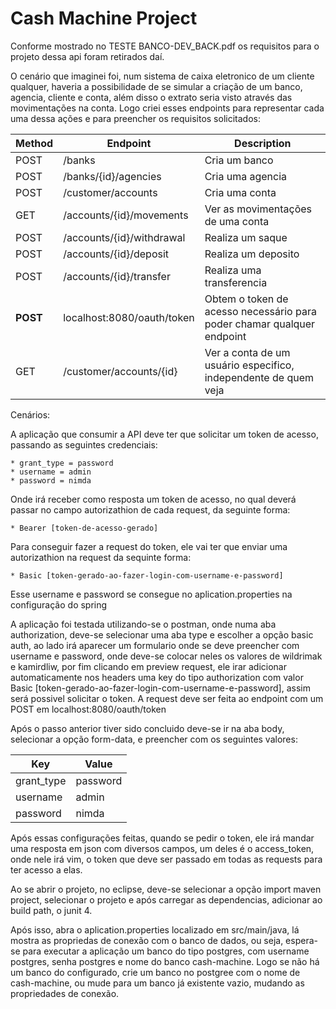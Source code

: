 # Cash Machine Project

Conforme mostrado no TESTE BANCO-DEV_BACK.pdf os requisitos para o projeto dessa api foram retirados daí.

O cenário que imaginei foi, num sistema de caixa eletronico de um cliente qualquer, haveria a possibilidade de se simular a criação de um banco, agencia, cliente e conta, além disso o extrato seria visto através das movimentações na conta. Logo criei esses endpoints para representar cada uma dessa ações e para preencher os requisitos solicitados:

Method  | Endpoint                                  | Description
--------|-------------------------------------------|--------------------------------------------------------------------------
POST | /banks | Cria um banco
POST | /banks/{id}/agencies | Cria uma agencia
POST | /customer/accounts | Cria uma conta
GET  | /accounts/{id}/movements | Ver as movimentações de uma conta
POST | /accounts/{id}/withdrawal | Realiza um saque
POST | /accounts/{id}/deposit | Realiza um deposito
POST | /accounts/{id}/transfer | Realiza uma transferencia
**POST**  | localhost:8080/oauth/token | Obtem o token de acesso necessário para poder chamar qualquer endpoint
GET  | /customer/accounts/{id} | Ver a conta de um usuário especifico, independente de quem veja

Cenários:

A aplicação que consumir a API deve ter que solicitar um token de acesso, passando as seguintes credenciais:

	* grant_type = password
	* username = admin
	* password = nimda 

Onde irá receber como resposta um token de acesso, no qual deverá passar no campo autorizathion de cada request,
da seguinte forma:

	* Bearer [token-de-acesso-gerado]

Para conseguir fazer a request do token, ele vai ter que enviar uma autorizathion na request da sequinte forma:

	* Basic [token-gerado-ao-fazer-login-com-username-e-password]  

Esse username e password se consegue no aplication.properties na configuração do spring


A aplicação foi testada utilizando-se o postman, onde numa aba authorization, deve-se selecionar uma aba type e escolher a opção basic auth, ao lado irá aparecer um formulario onde se deve preencher com username e password, onde deve-se colocar neles os valores de wildrimak e kamirdliw, por fim clicando em preview request, ele irar adicionar automaticamente nos headers uma key do tipo authorization com valor Basic [token-gerado-ao-fazer-login-com-username-e-password], assim será possivel solicitar o token. A request deve ser feita ao endpoint com um POST em localhost:8080/oauth/token

Após o passo anterior tiver sido concluido deve-se ir na aba body, selecionar a opção form-data, e preencher com os seguintes valores:

Key        | Value
-----------|---------------
grant_type | password
username   | admin
password   | nimda

Após essas configurações feitas, quando se pedir o token, ele irá mandar uma resposta em json com diversos campos, um deles é o access_token, onde nele irá vim, o token que deve ser passado em todas as requests para ter acesso a elas.

Ao se abrir o projeto, no eclipse, deve-se selecionar a opção import maven project, selecionar o projeto e após carregar as  dependencias, adicionar ao build path, o junit 4.

Após isso, abra o aplication.properties localizado em src/main/java, lá mostra as propriedas de conexão com o banco de dados, ou seja, espera-se para executar a aplicação um banco do tipo postgres, com username postgres, senha postgres e nome do banco cash-machine. Logo se não há um banco do configurado, crie um banco no postgree com o nome de cash-machine, ou mude para um banco já existente vazio, mudando as propriedades de conexão.